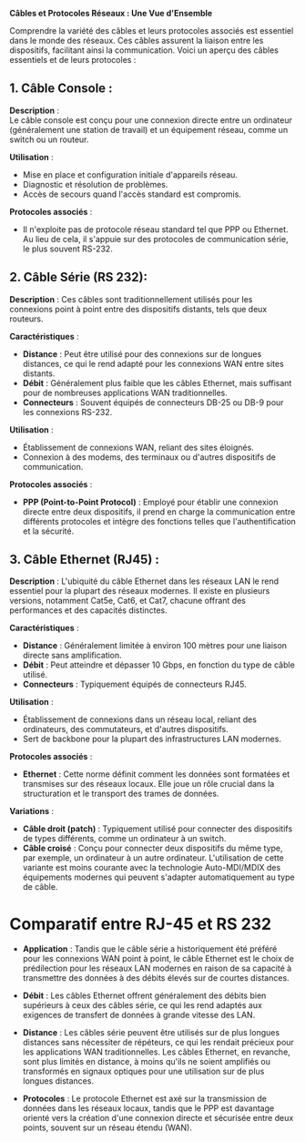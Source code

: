 **Câbles et Protocoles Réseaux : Une Vue d'Ensemble**

Comprendre la variété des câbles et leurs protocoles associés est essentiel dans le monde des réseaux. Ces câbles assurent la liaison entre les dispositifs, facilitant ainsi la communication. Voici un aperçu des câbles essentiels et de leurs protocoles :

## 1. **Câble Console** :

**Description** :  
Le câble console est conçu pour une connexion directe entre un ordinateur (généralement une station de travail) et un équipement réseau, comme un switch ou un routeur.

**Utilisation** :

- Mise en place et configuration initiale d'appareils réseau.
- Diagnostic et résolution de problèmes.
- Accès de secours quand l'accès standard est compromis.

**Protocoles associés** :

- Il n'exploite pas de protocole réseau standard tel que PPP ou Ethernet. Au lieu de cela, il s'appuie sur des protocoles de communication série, le plus souvent RS-232.

## 2. **Câble Série** (RS 232):

**Description** : Ces câbles sont traditionnellement utilisés pour les connexions point à point entre des dispositifs distants, tels que deux routeurs.

**Caractéristiques** :

- **Distance** : Peut être utilisé pour des connexions sur de longues distances, ce qui le rend adapté pour les connexions WAN entre sites distants.
- **Débit** : Généralement plus faible que les câbles Ethernet, mais suffisant pour de nombreuses applications WAN traditionnelles.
- **Connecteurs** : Souvent équipés de connecteurs DB-25 ou DB-9 pour les connexions RS-232.

**Utilisation** :
- Établissement de connexions WAN, reliant des sites éloignés.
- Connexion à des modems, des terminaux ou d'autres dispositifs de communication.

**Protocoles associés** :
- **PPP (Point-to-Point Protocol)** : Employé pour établir une connexion directe entre deux dispositifs, il prend en charge la communication entre différents protocoles et intègre des fonctions telles que l'authentification et la sécurité.

## 3. **Câble Ethernet** (RJ45) :

**Description** : L'ubiquité du câble Ethernet dans les réseaux LAN le rend essentiel pour la plupart des réseaux modernes. Il existe en plusieurs versions, notamment Cat5e, Cat6, et Cat7, chacune offrant des performances et des capacités distinctes.

**Caractéristiques** :
- **Distance** : Généralement limitée à environ 100 mètres pour une liaison directe sans amplification.
- **Débit** : Peut atteindre et dépasser 10 Gbps, en fonction du type de câble utilisé.
- **Connecteurs** : Typiquement équipés de connecteurs RJ45.

**Utilisation** :
- Établissement de connexions dans un réseau local, reliant des ordinateurs, des commutateurs, et d'autres dispositifs.
- Sert de backbone pour la plupart des infrastructures LAN modernes.

**Protocoles associés** :
- **Ethernet** : Cette norme définit comment les données sont formatées et transmises sur des réseaux locaux. Elle joue un rôle crucial dans la structuration et le transport des trames de données.

**Variations** :
- **Câble droit (patch)** : Typiquement utilisé pour connecter des dispositifs de types différents, comme un ordinateur à un switch.
- **Câble croisé** : Conçu pour connecter deux dispositifs du même type, par exemple, un ordinateur à un autre ordinateur. L'utilisation de cette variante est moins courante avec la technologie Auto-MDI/MDIX des équipements modernes qui peuvent s'adapter automatiquement au type de câble.
# Comparatif entre RJ-45 et RS 232

- **Application** : Tandis que le câble série a historiquement été préféré pour les connexions WAN point à point, le câble Ethernet est le choix de prédilection pour les réseaux LAN modernes en raison de sa capacité à transmettre des données à des débits élevés sur de courtes distances.
    
- **Débit** : Les câbles Ethernet offrent généralement des débits bien supérieurs à ceux des câbles série, ce qui les rend adaptés aux exigences de transfert de données à grande vitesse des LAN.
    
- **Distance** : Les câbles série peuvent être utilisés sur de plus longues distances sans nécessiter de répéteurs, ce qui les rendait précieux pour les applications WAN traditionnelles. Les câbles Ethernet, en revanche, sont plus limités en distance, à moins qu'ils ne soient amplifiés ou transformés en signaux optiques pour une utilisation sur de plus longues distances.
    
- **Protocoles** : Le protocole Ethernet est axé sur la transmission de données dans les réseaux locaux, tandis que le PPP est davantage orienté vers la création d'une connexion directe et sécurisée entre deux points, souvent sur un réseau étendu (WAN).
